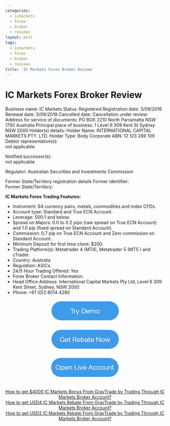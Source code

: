 ```yaml
---
categories:
  - icmarkets
  - forex
  - broker
  - reviews
layout: post
tags:
  - icmarkets
  - forex
  - broker
  - reviews
title: 'IC Markets Forex Broker Review'
---
```

# IC Markets Forex Broker Review
Business name:	IC Markets
Status:	Registered
Registration date:	3/09/2016
Renewal date:	3/09/2019
Cancelled date:	
Cancellation under review:	
Address for service of documents:	PO BOX 2210 North Parramatta NSW 1750 Australia
Principal place of business:	1 Level 6 309 Kent St Sydney NSW 2000
Holder(s) details:	Holder Name: INTERNATIONAL CAPITAL MARKETS PTY. LTD. Holder Type: Body Corporate ABN: 12 123 289 109
Debtor representative(s):	
not applicable

Notified successor(s):	
not applicable

Regulator:	Australian Securities and Investments Commission
	
Former State/Territory registration details	
Former identifier:	
Former State/Territory:	


**IC Markets Forex Trading Features:**

- Instrument: 64 currency pairs, metals, commodities and index CFDs.
- Account type: Standard and True ECN Account.
- Leverage: 500:1 and below.
- Spread on Majors: 0.0 to 0.2 pips (raw spread on True ECN Account) and 1.0 pip (fixed spread on Standard Account).
- Commission: 0.7 pip on True ECN Account and Zero commission on Standard Account.
- Minimum Deposit for first time client: $200.
- Trading Platform(s): Metatrader 4 (MT4), Metatrader 5 (MT5 ) and cTrader.
- Country: Australia
- Regulation: ASICs.
- 24/5 Hour Trading Offered: Yes
- Forex Broker Contact Information:
- Head Office Address: International Capital Markets Pty Ltd, Level 6 309 Kent Street, Sydney,  NSW  2000
- Phone: +61 (0)2 8014 4280


<div align="center">

<a href="http://www.icmarkets.com/forex-trading/open-a-demo-account/?camp=7746"><img alt="Open IC Markets Demo Account" height="72" src="/static/img/button/try-demo-now.PNG" title="Open IC Markets Demo Account" width="225"></a>

<a href="http://www.gravtrade.com/icmarkets/forex/broker/rebate/2016/10/04/icmarkets-broker-standard-account-rebate.html"><img alt="Register IC Markets account with us and you will get rebates every lot traded." height="73" src="/static/img/button/get-rebate-now.PNG" title="Register Pepperstone with us and you will get rebates every lot traded." width="221"></a>

<a href="http://www.icmarkets.com/forex-trading/open-a-live-account/?camp=7746"><img alt="Open IC Markets Live Account" height="70" src="/static/img/button/open-live-account-now.PNG" title="Open IC Markets Live Account" width="218"></a>

<br>
<a href="http://www.gravtrade.com//icmarkets/forex/broker/bonus/2016/10/04/icmarkets-broker-bonus.html">How to get $4000 IC Markets Bonus From GravTrade by Trading Through IC Markets Broker Account?</a>

<br>
<a href="http://www.gravtrade.com//icmarkets/forex/broker/rebate/2016/10/04/icmarkets-broker-standard-account-rebate.html">How to get USD4 IC Markets Rebate From GravTrade by Trading Through IC Markets Broker Account?</a>

<br>
<a href="http://www.gravtrade.com//icmarkets/forex/broker/rebate/2016/10/04/icmarkets-broker-ecn-account-rebate.html">How to get USD2 IC Markets Rebate From GravTrade by Trading Through IC Markets Broker Account?</a>

</div>


